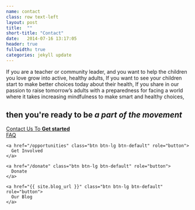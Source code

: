 ```yaml
---
name: contact
class: row text-left
layout: post
title:  ""
short-title: "Contact"
date:   2014-07-16 13:17:05
header: true
fullwidth: true
categories: jekyll update
---
```


<span class="hidden" data-changer="cta">
  If you are a teacher or community leader, and you want to help the children you love grow into active, healthy adults,
</span>

<span class="hidden" data-changer="cta">
  If you want to see your children start to make better choices today about their health,
</span>

<span class="hidden" data-changer="cta">
  If you share in our passion to raise tomorrow’s adults with a preparedness for facing a world where it takes increasing mindfulness to make smart and healthy choices,
</span>


<h2 id="cta-holder"></h2>

<h2 id="cta-response" class="hidden">then you're ready to be <em>a part of the movement</em></h2>

<section class="col-lg-8 col-lg-offset-2">
  <a href="/contact" class="btn btn-huge btn-success btn-block" role="button" style="margin:100px 0;">
    Contact Us To <strong>Get started</strong>
  </a>
</section>

<section class="col-lg-8 col-lg-offset-2">
  <div class="btn-group btn-group-justified" role="group">
    <a href="/faq" class="btn btn-lg btn-default" role="button">
      FAQ
    </a>

    <a href="/opportunities" class="btn btn-lg btn-default" role="button">
      Get Involved
    </a>

    <a href="/donate" class="btn btn-lg btn-default" role="button">
      Donate
    </a>

    <a href="{{ site.blog_url }}" class="btn btn-lg btn-default" role="button">
      Our Blog
    </a>
  </div>
</section>
